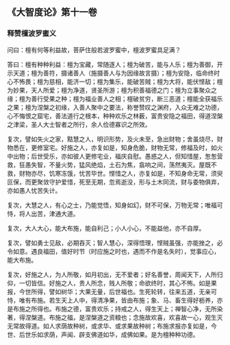 ## 《大智度论》第十一卷

### 释赞檀波罗蜜义

问曰：檀有何等利益故，菩萨住般若波罗蜜中，檀波罗蜜具足满？

答曰：檀有种种利益：檀为宝藏，常随逐人；檀为破苦，能与人乐；檀为善御，开示天道；檀为善符，摄诸善人（施摄善人与为因缘故言摄）；檀为安隐，临命终时心不怖畏；檀为慈相，能济一切；檀为集乐，能破苦贼；檀为大将，能伏悭敌；檀为妙果，天人所爱；檀为净道，贤圣所游；檀为积善福德之门；檀为立事聚众之缘；檀为善行受果之种；檀为福业善人之相；檀破贫穷，断三恶道；檀能全获福乐之果；檀为涅槃之初缘，入善人聚中之要法，称誉赞叹之渊府，入众无难之功德，心不悔恨之窟宅，善法道行之根本，种种欢乐之林薮，富贵安隐之福田，得道涅槃之津梁，圣人大士智者之所行，余人俭德寡识之所效。

复次，譬如失火之家，黠慧之人，明识形势，及火未至，急出财物；舍虽烧尽，财物悉在，更修室宅。好施之人，亦复如是，知身危脆，财物无常，修福及时，如火中出物；后世受乐，亦如彼人更修宅业，福庆自慰。愚惑之人，但知惜屋，怱怱营救，狂愚失智，不量火势，猛风绝焰，土石为焦，翕响之间，荡然夷灭。屋既不救，财物亦尽，饥寒冻饿，忧苦毕世。悭惜之人，亦复如是，不知身命无常，须臾叵保，而更聚敛守护爱惜，死至无期，忽焉逝没，形与土木同流，财与委物俱弃，亦如愚人忧苦失计。

复次，大慧之人，有心之士，乃能觉悟，知身如幻，财不可保，万物无常；唯福可恃，将人出苦，津通大道。

复次，大人大心，能大布施，能自利己；小人小心，不能益他，亦不自厚。

复次，譬如勇士见敌，必期吞灭；智人慧心，深得悟理，悭贼虽强，亦能挫之，必令如意。遇良福田，值好时节（时应施之时也，遇而不作是名失时），觉事应心，能大布施。

复次，好施之人，为人所敬，如月初出，无不爱者；好名善誉，周闻天下，人所归仰，一切皆信。好施之人，贵人所念，贱人所敬；命欲终时，其心不怖。如是果报，今世所得，譬如树华；大果无量，后世福也。生死轮转，往来五道，无亲可恃，唯有布施。若生天上人中，得清净果，皆由布施；象、马、畜生得好枥养，亦是布施之所得也。布施之德，富贵欢乐；持戒之人，得生天上；禅智心净，无所染著，得涅槃道。布施之福，是涅槃道之资粮也；念施故欢喜，欢喜故一心，观生灭无常故得道。如人求荫故种树，或求华、或求果故种树；布施求报亦复如是，今世、后世乐如求荫，声闻、辟支佛道如华，成佛如果。是为檀种种功德。